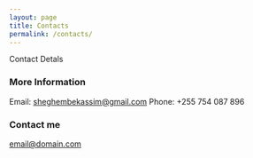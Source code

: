 ```yaml
---
layout: page
title: Contacts
permalink: /contacts/
---
```


Contact Detals

### More Information

Email: sheghembekassim@gmail.com
Phone: +255 754 087 896
### Contact me

[email@domain.com](mailto:email@domain.com)

